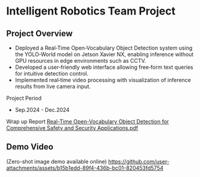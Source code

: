 # Intelligent Robotics Team Project
## Project Overview
- Deployed a Real‑Time Open‑Vocabulary Object Detection system using the YOLO‑World model on Jetson Xavier NX, enabling inference without GPU resources in edge environments such as CCTV.
- Developed a user‑friendly web interface allowing free‑form text queries for intuitive detection control.
- Implemented real‑time video processing with visualization of inference results from live camera input.

Project Period
- Sep.2024 - Dec.2024

Wrap up Report
[Real-Time Open-Vocabulary Object Detection for Comprehensive Safety and Security Applications.pdf](https://github.com/user-attachments/files/21341143/Real-Time.Open-Vocabulary.Object.Detection.for.Comprehensive.Safety.and.Security.Applications.pdf)

## Demo Video 
(Zero-shot image demo available online)
https://github.com/user-attachments/assets/b15b1edd-89f4-436b-bc01-820453fd5754

